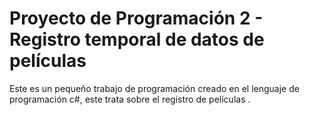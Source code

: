 # Proyecto de Programación 2 - Registro temporal de datos de películas
<p>Este es un pequeño trabajo de programación creado en el lenguaje de programación c#, este trata sobre el registro de películas .</p>
